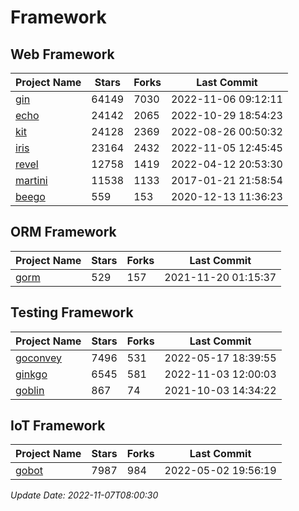 # Framework

## Web Framework
| Project Name | Stars | Forks | Last Commit |
| ------------ | ----- | ----- | ----------- |
| [gin](https://github.com/gin-gonic/gin) | 64149 | 7030 | 2022-11-06 09:12:11 |
| [echo](https://github.com/labstack/echo) | 24142 | 2065 | 2022-10-29 18:54:23 |
| [kit](https://github.com/go-kit/kit) | 24128 | 2369 | 2022-08-26 00:50:32 |
| [iris](https://github.com/kataras/iris) | 23164 | 2432 | 2022-11-05 12:45:45 |
| [revel](https://github.com/revel/revel) | 12758 | 1419 | 2022-04-12 20:53:30 |
| [martini](https://github.com/go-martini/martini) | 11538 | 1133 | 2017-01-21 21:58:54 |
| [beego](https://github.com/astaxie/beego) | 559 | 153 | 2020-12-13 11:36:23 |

## ORM Framework
| Project Name | Stars | Forks | Last Commit |
| ------------ | ----- | ----- | ----------- |
| [gorm](https://github.com/jinzhu/gorm) | 529 | 157 | 2021-11-20 01:15:37 |

## Testing Framework
| Project Name | Stars | Forks | Last Commit |
| ------------ | ----- | ----- | ----------- |
| [goconvey](https://github.com/smartystreets/goconvey) | 7496 | 531 | 2022-05-17 18:39:55 |
| [ginkgo](https://github.com/onsi/ginkgo) | 6545 | 581 | 2022-11-03 12:00:03 |
| [goblin](https://github.com/franela/goblin) | 867 | 74 | 2021-10-03 14:34:22 |

## IoT Framework
| Project Name | Stars | Forks | Last Commit |
| ------------ | ----- | ----- | ----------- |
| [gobot](https://github.com/hybridgroup/gobot) | 7987 | 984 | 2022-05-02 19:56:19 |

*Update Date: 2022-11-07T08:00:30*